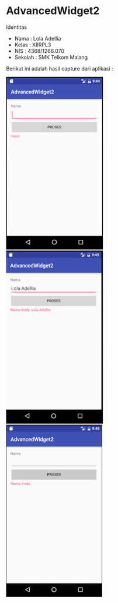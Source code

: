 # AdvancedWidget2

Identitas
- Nama    : Lola Adellia
- Kelas   : XIIRPL3
- NIS     : 4368/1266.070
- Sekolah : SMK Telkom Malang

Berikut ini adalah hasil capture dari aplikasi :

![Screenshot 1](https://github.com/Adellia/AdvancedWidget2/blob/master/AW2a.PNG)
![Screenshot 2](https://github.com/Adellia/AdvancedWidget2/blob/master/AW2b.PNG)
![Screenshot 3](https://github.com/Adellia/AdvancedWidget2/blob/master/AW2c.PNG)
